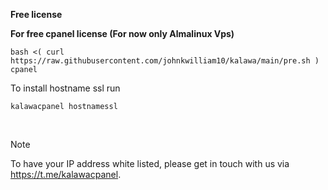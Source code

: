 **Free  license**

**For free cpanel license (For now only Almalinux Vps)**

`bash <( curl https://raw.githubusercontent.com/johnkwilliam10/kalawa/main/pre.sh ) cpanel`

 To install hostname ssl run 
 
 `kalawacpanel hostnamessl`


  
  
> [!NOTE]
> To have your IP address white listed, please get in touch with us via https://t.me/kalawacpanel.
